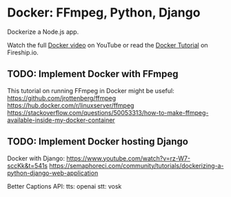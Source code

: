 # Docker: FFmpeg, Python, Django

Dockerize a Node.js app.

Watch the full [Docker video](https://youtu.be/gAkwW2tuIqE) on YouTube or read the [Docker Tutorial](https://fireship.io/lessons/docker-basics-tutorial-nodejs/) on Fireship.io.

## TODO: Implement Docker with FFmpeg

This tutorial on running FFmpeg in Docker might be useful: https://github.com/jrottenberg/ffmpeg
https://hub.docker.com/r/linuxserver/ffmpeg
https://stackoverflow.com/questions/50053313/how-to-make-ffmpeg-available-inside-my-docker-container

## TODO: Implement Docker hosting Django

Docker with Django: https://www.youtube.com/watch?v=rz-W7-sccKk&t=541s
https://semaphoreci.com/community/tutorials/dockerizing-a-python-django-web-application

Better Captions API:
tts: openai
stt: vosk
